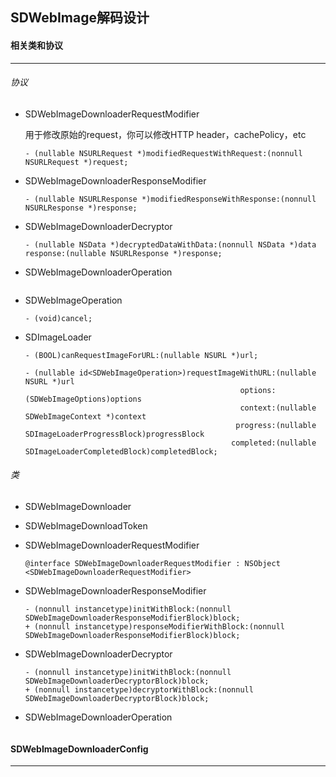 ## SDWebImage解码设计



#### 相关类和协议

---

###### 协议

- SDWebImageDownloaderRequestModifier

  用于修改原始的request，你可以修改HTTP header，cachePolicy，etc

  ```
  - (nullable NSURLRequest *)modifiedRequestWithRequest:(nonnull NSURLRequest *)request;
  ```

- SDWebImageDownloaderResponseModifier

  ```
  - (nullable NSURLResponse *)modifiedResponseWithResponse:(nonnull NSURLResponse *)response;
  ```

- SDWebImageDownloaderDecryptor

  ```
  - (nullable NSData *)decryptedDataWithData:(nonnull NSData *)data response:(nullable NSURLResponse *)response;
  ```

- SDWebImageDownloaderOperation

  ```
  
  ```

  

- SDWebImageOperation

  ```
  - (void)cancel;
  ```

- SDImageLoader

  ```
  - (BOOL)canRequestImageForURL:(nullable NSURL *)url;
  
  - (nullable id<SDWebImageOperation>)requestImageWithURL:(nullable NSURL *)url
                                                  options:(SDWebImageOptions)options
                                                  context:(nullable SDWebImageContext *)context
                                                 progress:(nullable SDImageLoaderProgressBlock)progressBlock
                                                completed:(nullable SDImageLoaderCompletedBlock)completedBlock;
  ```

###### 类

- SDWebImageDownloader

- SDWebImageDownloadToken

- SDWebImageDownloaderRequestModifier

  ```
  @interface SDWebImageDownloaderRequestModifier : NSObject <SDWebImageDownloaderRequestModifier>
  ```

- SDWebImageDownloaderResponseModifier

  ```
  - (nonnull instancetype)initWithBlock:(nonnull SDWebImageDownloaderResponseModifierBlock)block;
  + (nonnull instancetype)responseModifierWithBlock:(nonnull SDWebImageDownloaderResponseModifierBlock)block;
  ```

- SDWebImageDownloaderDecryptor

  ```
  - (nonnull instancetype)initWithBlock:(nonnull SDWebImageDownloaderDecryptorBlock)block;
  + (nonnull instancetype)decryptorWithBlock:(nonnull SDWebImageDownloaderDecryptorBlock)block;
  ```

- SDWebImageDownloaderOperation

  ```
  
  ```

  



#### SDWebImageDownloaderConfig

--------

























